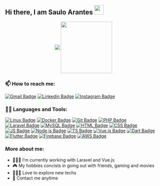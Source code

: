 ## Hi there, I am Saulo Arantes <img src="https://raw.githubusercontent.com/iampavangandhi/iampavangandhi/master/gifs/Hi.gif" width="30px">

<p align="center">
  <img
      align="center"
      src="https://github-readme-stats.vercel.app/api/top-langs/?username=saulo-arantes&layout=compact&theme=dracula"
    />
  <img
      align="center"
      height="165"
      src="https://github-readme-stats.vercel.app/api?username=wnqueiroz&count_private=true&show_icons=true&custom_title=Github%20Status&hide=issues&theme=dracula"
    />
</p>

### 📫 How to reach me: 

[![Gmail Badge](https://img.shields.io/badge/Gmail-D14836?style=for-the-badge&logo=gmail&logoColor=white)](mailto:saulovinicius987@gmail.com) [![Linkedin Badge](https://img.shields.io/badge/-LinkedIn-0e76a8?style=for-the-badge&logo=Linkedin&logoColor=white)](https://www.linkedin.com/in/saulo-arantes/) [![Instagram Badge](https://img.shields.io/badge/-Instagram-fb3958?style=for-the-badge&logo=Instagram&logoColor=white)](https://www.instagram.com/saulo_arantes/)
    
### 👩‍💻 Languages and Tools:

[![Linux Badge](https://img.shields.io/badge/Linux-FCC624?style=for-the-badge&logo=linux&logoColor=black)](https://en.wikipedia.org/wiki/Linux) [![Docker Badge](https://img.shields.io/badge/Docker-2CA5E0?style=for-the-badge&logo=docker&logoColor=white)](https://www.docker.com/) [![Git Badge](https://img.shields.io/badge/Git-F05032?style=for-the-badge&logo=git&logoColor=white)](https://git-scm.com/) [![PHP Badge](https://img.shields.io/badge/PHP-777BB4?style=for-the-badge&logo=php&logoColor=white)](https://www.php.net/) [![Laravel Badge](https://img.shields.io/badge/Laravel-FF2D20?style=for-the-badge&logo=laravel&logoColor=white)](https://laravel.com/) [![MySQL Badge](https://img.shields.io/badge/MySQL-00000F?style=for-the-badge&logo=mysql&logoColor=white)](https://www.mysql.com/) [![HTML Badge](https://img.shields.io/badge/HTML5-E34F26?style=for-the-badge&logo=html5&logoColor=white)](https://developer.mozilla.org/en-US/docs/Web/HTML) [![CSS Badge](https://img.shields.io/badge/CSS3-1572B6?style=for-the-badge&logo=css3&logoColor=white)](https://developer.mozilla.org/en-US/docs/Web/CSS) [![JS Badge](https://img.shields.io/badge/JavaScript-323330?style=for-the-badge&logo=javascript&logoColor=F7DF1E)](https://developer.mozilla.org/en-US/docs/Web/JavaScript) [![Node.js Badge](	https://img.shields.io/badge/Node.js-339933?style=for-the-badge&logo=nodedotjs&logoColor=white)](https://nodejs.org/en/) [![TS Badge](https://img.shields.io/badge/TypeScript-007ACC?style=for-the-badge&logo=typescript&logoColor=white)](https://www.typescriptlang.org/) [![Vue.js Badge](https://img.shields.io/badge/Vue.js-35495E?style=for-the-badge&logo=vuedotjs&logoColor=4FC08D)](https://vuejs.org/) [![Dart Badge](https://img.shields.io/badge/Dart-0175C2?style=for-the-badge&logo=dart&logoColor=white)](https://dart.dev/) [![Flutter Badge](https://img.shields.io/badge/Flutter-02569B?style=for-the-badge&logo=flutter&logoColor=white)](https://flutter.dev/) [![Firebase Badge](https://img.shields.io/badge/firebase-ffca28?style=for-the-badge&logo=firebase&logoColor=black)](https://firebase.google.com/) [![AWS Badge](https://img.shields.io/badge/Amazon_AWS-232F3E?style=for-the-badge&logo=amazon-aws&logoColor=white)](https://aws.amazon.com/)

### More about me:

- 👨🏻‍💻 I’m currently working with Laravel and Vue.js
- 🎮 My hobbies concists in going out with friends, gaming and movies
- 💁🏻‍♂️ Love to explore new techs
- 📱  Contact me anytime
